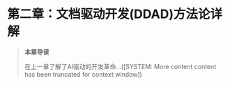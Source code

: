 # 第二章：文档驱动开发(DDAD)方法论详解

> **本章导读**
>
> 在上一章了解了AI驱动的开发革命...([SYSTEM: More content content has been truncated for context window])